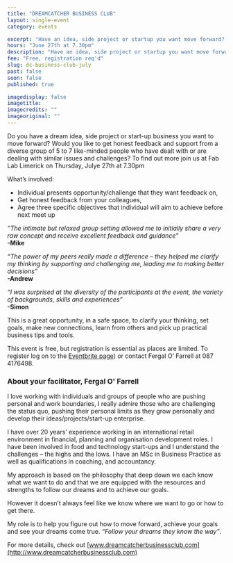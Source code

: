 ```yaml
---
title: "DREAMCATCHER BUSINESS CLUB"
layout: single-event
category: events

excerpt: "Have an idea, side project or startup you want move forward? Get feedback and support with others like yourself, set goals, make new connections, learn practical business tips and tools."
hours: "June 27th at 7.30pm"
description: "Have an idea, side project or startup you want move forward? Get feedback and support with others like yourself, set goals, make new connections, learn practical business tips and tools."
fee: "Free, registration req'd"
slug: dc-business-club-july
past: false
soon: false
published: true

imagedisplay: false
imagetitle:
imagecredits: ""
imageoriginal: ""
---
```


Do you have a dream idea, side project or start-up business you want to move forward?
Would you like to get honest feedback and support from a diverse group of 5 to 7 like-minded people who have dealt with or are dealing with similar issues and challenges?
To find out more join us at Fab Lab Limerick on Thursday, Julye 27th at 7.30pm

What’s involved:
* Individual presents opportunity/challenge that they want feedback on,
* Get honest feedback from your colleagues,
* Agree three specific objectives that individual will aim to achieve before next meet up

*“The intimate but relaxed group setting allowed me to initially share a very raw concept and receive excellent feedback and guidance”* <br> **-Mike**

*“The power of my peers really made a difference – they helped me clarify my thinking by supporting and challenging me, leading me to making better decisions”* <br> **-Andrew**

*“I was surprised at the diversity of the participants at the event, the variety of backgrounds, skills and experiences”* <br> **-Simon**

This is a great opportunity, in a safe space, to clarify your thinking, set goals, make new connections, learn from others and pick up practical business tips and tools.

This event is free, but registration is essential as places are limited. To register log on to the [Eventbrite page](https://www.eventbrite.ie/e/dreamcatcher-business-club-tickets-34907891443)) or contact Fergal O’ Farrell at 087 4176498.

### About your facilitator, Fergal O' Farrell
I love working with individuals and groups of people who are pushing personal and work boundaries, I really admire those who are challenging the status quo, pushing their personal limits as they grow personally and develop their ideas/projects/start-up enterprise.

I have over 20 years’ experience working in an international retail environment in financial, planning and organisation development roles. I have been involved in food and technology start-ups and I understand the challenges – the highs and the lows. I have an MSc in Business Practice as well as qualifications in coaching, and accountancy.

My approach is based on the philosophy that deep down we each know what we want to do and that we are equipped with the resources and strengths to follow our dreams and to achieve our goals.

However it doesn’t always feel like we know where we want to go or how to get there.

My role is to help you figure out how to move forward, achieve your goals and see your dreams come true.
*“Follow your dreams they know the way”*.

For more details, check out [www.dreamcatcherbusinessclub.com](http://www.dreamcatcherbusinessclub.com)
